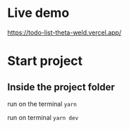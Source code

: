 # Live demo

https://todo-list-theta-weld.vercel.app/

# Start project

## Inside the project folder

run on the terminal `yarn`

run on terminal `yarn dev`
